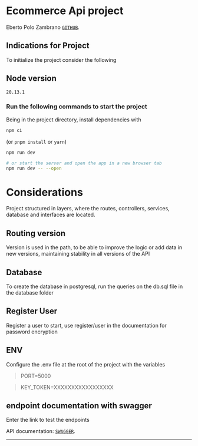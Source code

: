 # Ecommerce Api project

Eberto Polo Zambrano [`GITHUB`](https://github.com/ebertopz3).

## Indications for Project

To initialize the project consider the following

## Node version

`20.13.1`

### Run the following commands to start the project

Being in the project directory, install dependencies with

```bash
npm ci
```

(or `pnpm install` or `yarn`)

```bash
npm run dev

# or start the server and open the app in a new browser tab
npm run dev -- --open
```

# Considerations

Project structured in layers, where the routes, controllers, services, database and interfaces are located.

## Routing version

Version is used in the path, to be able to improve the logic or add data in new versions, maintaining stability in all
versions of the API

## Database

To create the database in postgresql, run the queries on the db.sql file in the database folder

## Register User

Register a user to start, use register/user in the documentation for password encryption

## ENV

Configure the .env file at the root of the project with the variables

> PORT=5000

> KEY_TOKEN=XXXXXXXXXXXXXXXXX

## endpoint documentation with swagger

Enter the link to test the endpoints

API documentation: [`SWAGGER`](http://localhost:5000/api-docs/).

***






